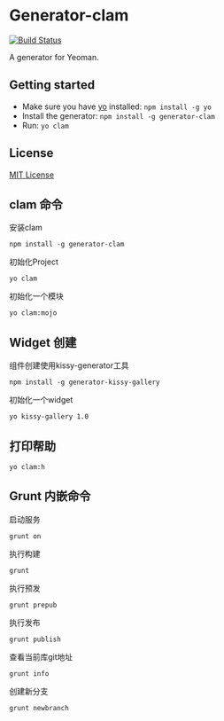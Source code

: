 # Generator-clam
[![Build Status](https://secure.travis-ci.org/jayli/generator-clam.png?branch=master)](https://travis-ci.org/jayli/generator-clam)

A generator for Yeoman.

## Getting started
- Make sure you have [yo](https://github.com/yeoman/yo) installed:
    `npm install -g yo`
- Install the generator: `npm install -g generator-clam`
- Run: `yo clam`

## License
[MIT License](http://en.wikipedia.org/wiki/MIT_License)

## clam 命令

安装clam

	npm install -g generator-clam

初始化Project

	yo clam

初始化一个模块

	yo clam:mojo

## Widget 创建

组件创建使用kissy-generator工具
	
	npm install -g generator-kissy-gallery

初始化一个widget

	yo kissy-gallery 1.0

## 打印帮助

	yo clam:h

## Grunt 内嵌命令

启动服务

	grunt on

执行构建

	grunt

执行预发

	grunt prepub

执行发布

	grunt publish

查看当前库git地址

	grunt info

创建新分支

	grunt newbranch


